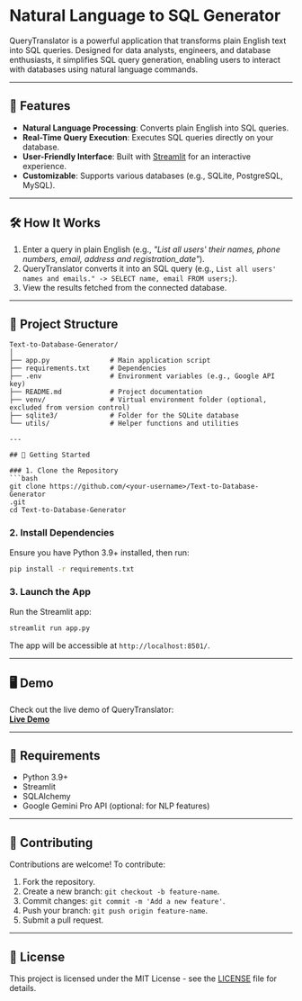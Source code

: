
# Natural Language to SQL Generator

QueryTranslator is a powerful application that transforms plain English text into SQL queries. Designed for data analysts, engineers, and database enthusiasts, it simplifies SQL query generation, enabling users to interact with databases using natural language commands.

---

## 🚀 Features

- **Natural Language Processing**: Converts plain English into SQL queries.
- **Real-Time Query Execution**: Executes SQL queries directly on your database.
- **User-Friendly Interface**: Built with [Streamlit](https://streamlit.io) for an interactive experience.
- **Customizable**: Supports various databases (e.g., SQLite, PostgreSQL, MySQL).

---

## 🛠️ How It Works

1. Enter a query in plain English (e.g., *"List all users' their names, phone numbers, email, address and registration_date"*).
2. QueryTranslator converts it into an SQL query (e.g., `List all users' names and emails." -> SELECT name, email FROM users;`).
3. View the results fetched from the connected database.

---

## 📂 Project Structure

```
Text-to-Database-Generator/
│
├── app.py               # Main application script
├── requirements.txt     # Dependencies
├── .env                 # Environment variables (e.g., Google API key)
├── README.md            # Project documentation
├── venv/                # Virtual environment folder (optional, excluded from version control)
├── sqlite3/             # Folder for the SQLite database
└── utils/               # Helper functions and utilities

---

## 🚀 Getting Started

### 1. Clone the Repository
```bash
git clone https://github.com/<your-username>/Text-to-Database-Generator
.git
cd Text-to-Database-Generator

```

### 2. Install Dependencies
Ensure you have Python 3.9+ installed, then run:
```bash
pip install -r requirements.txt
```

### 3. Launch the App
Run the Streamlit app:
```bash
streamlit run app.py
```
The app will be accessible at `http://localhost:8501/`.

---

## 🖥️ Demo

Check out the live demo of QueryTranslator:  
**[Live Demo](https://github.com/user-attachments/assets/1f20e4e1-c7e0-4bc6-84c2-4e6de4faa084)**  



---

## 🧰 Requirements

- Python 3.9+
- Streamlit
- SQLAlchemy
- Google Gemini Pro API (optional: for NLP features)

---

## 🙌 Contributing

Contributions are welcome! To contribute:
1. Fork the repository.
2. Create a new branch: `git checkout -b feature-name`.
3. Commit changes: `git commit -m 'Add a new feature'`.
4. Push your branch: `git push origin feature-name`.
5. Submit a pull request.

---

## 📄 License

This project is licensed under the MIT License - see the [LICENSE](LICENSE) file for details.

